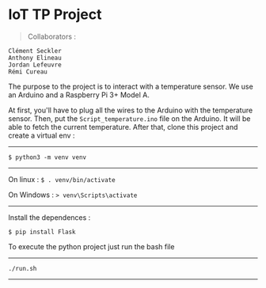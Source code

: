 #  IoT TP Project  

> Collaborators :

    Clément Seckler
    Anthony Elineau
    Jordan Lefeuvre
    Rémi Cureau

The purpose to the project is to interact with a temperature sensor. We use an Arduino and a Raspberry Pi 3+ Model A.

At first, you'll have to plug all the wires to the Arduino with the temperature sensor. 
Then, put the `Script_temperature.ino` file on the Arduino. It will be able to fetch the current temperature.
After that, clone this project and create a virtual env : 

***
`$ python3 -m venv venv`
***
On linux :
`$ . venv/bin/activate`

On Windows :
`> venv\Scripts\activate`
***
Install the dependences : 

`$ pip install Flask`

To execute the python project just run the bash file
***
`./run.sh`
***

